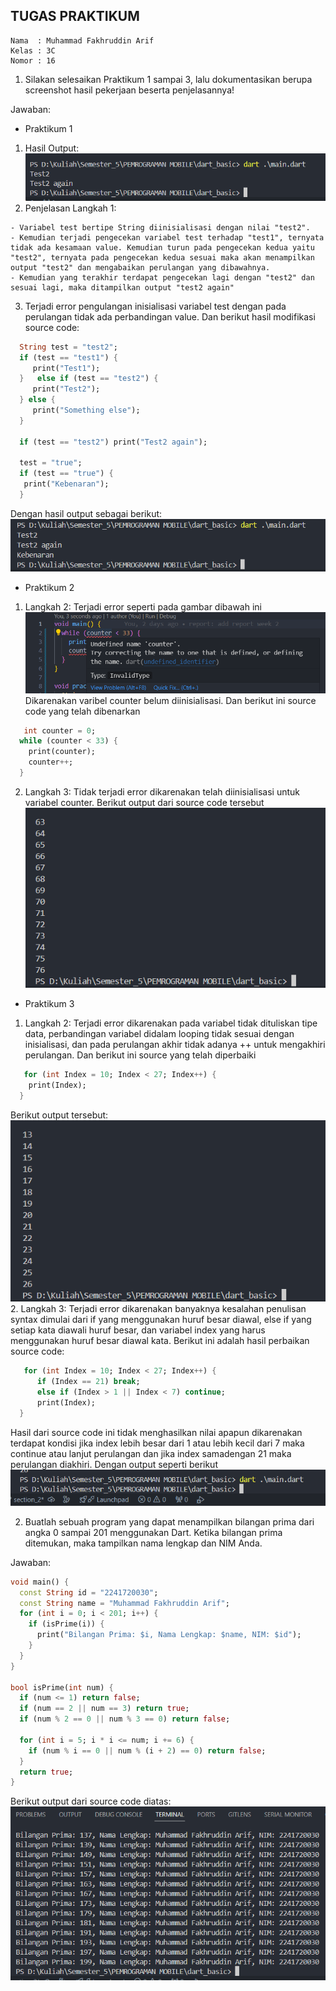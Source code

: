 
## TUGAS PRAKTIKUM

``` text
Nama  : Muhammad Fakhruddin Arif
Kelas : 3C
Nomor : 16
```

1. Silakan selesaikan Praktikum 1 sampai 3, lalu dokumentasikan berupa screenshot hasil pekerjaan beserta penjelasannya!

Jawaban:
- Praktikum 1
1. Hasil Output:
![alt text](./img/week3_nomor1.png)
2. Penjelasan Langkah 1:
``` text
- Variabel test bertipe String diinisialisasi dengan nilai "test2".
- Kemudian terjadi pengecekan variabel test terhadap "test1", ternyata tidak ada kesamaan value. Kemudian turun pada pengecekan kedua yaitu "test2", ternyata pada pengecekan kedua sesuai maka akan menampilkan output "test2" dan mengabaikan perulangan yang dibawahnya.
- Kemudian yang terakhir terdapat pengecekan lagi dengan "test2" dan sesuai lagi, maka ditampilkan output "test2 again"
```
3. Terjadi error pengulangan inisialisasi variabel test dengan pada perulangan tidak ada perbandingan value. Dan berikut hasil modifikasi source code:
``` dart
  String test = "test2";
  if (test == "test1") {
     print("Test1");
  }   else if (test == "test2") {
     print("Test2");
  } else {
     print("Something else");
  }

  if (test == "test2") print("Test2 again");

  test = "true";
  if (test == "true") {
   print("Kebenaran");
  }
```
Dengan hasil output sebagai berikut:
![alt text](./img/week3_praktikum1_nomor3.png)

- Praktikum 2
1. Langkah 2: Terjadi error seperti pada gambar dibawah ini
![alt text](./img//week3_praktikum2_nomor2.png)
Dikarenakan varibel counter belum diinisialisasi. Dan berikut ini source code yang telah dibenarkan
``` dart
   int counter = 0;
  while (counter < 33) {
    print(counter);
    counter++;
  }
```
2. Langkah 3: Tidak terjadi error dikarenakan telah diinisialisasi untuk variabel counter. Berikut output dari source code tersebut
![alt text](./img//week3_praktikum2_nomor3.png)

- Praktikum 3
1. Langkah 2: Terjadi error dikarenakan pada variabel tidak dituliskan tipe data, perbandingan variabel didalam looping tidak sesuai dengan inisialisasi, dan pada perulangan akhir tidak adanya ++ untuk mengakhiri perulangan. Dan berikut ini source yang telah diperbaiki
``` dart
   for (int Index = 10; Index < 27; Index++) {
    print(Index);
  }
```
Berikut output tersebut:
![alt text](./img/week3_praktikum3_nomor2._outpng.png)
2. Langkah 3: Terjadi error dikarenakan banyaknya kesalahan penulisan syntax dimulai dari if yang menggunakan huruf besar diawal, else if yang setiap kata diawali huruf besar, dan variabel index yang harus menggunakan huruf besar diawal kata. Berikut ini adalah hasil perbaikan source code:
``` dart
   for (int Index = 10; Index < 27; Index++) {
      if (Index == 21) break;
      else if (Index > 1 || Index < 7) continue;
      print(Index);
  }
```

Hasil dari source code ini tidak menghasilkan nilai apapun dikarenakan terdapat kondisi jika index lebih besar dari 1 atau lebih kecil dari 7 maka continue atau lanjut perulangan dan jika index samadengan 21 maka perulangan diakhiri. Dengan output seperti berikut
![alt text](./img/week3_praktikum3_nomor3.png)

2. Buatlah sebuah program yang dapat menampilkan bilangan prima dari angka 0 sampai 201 menggunakan Dart. Ketika bilangan prima ditemukan, maka tampilkan nama lengkap dan NIM Anda.

Jawaban:
``` dart
void main() {
  const String id = "2241720030";
  const String name = "Muhammad Fakhruddin Arif";
  for (int i = 0; i < 201; i++) {
    if (isPrime(i)) {
      print("Bilangan Prima: $i, Nama Lengkap: $name, NIM: $id");
    }
  }
}

bool isPrime(int num) {
  if (num <= 1) return false;
  if (num == 2 || num == 3) return true;
  if (num % 2 == 0 || num % 3 == 0) return false;

  for (int i = 5; i * i <= num; i += 6) {
    if (num % i == 0 || num % (i + 2) == 0) return false;
  }
  return true;
}
```
Berikut output dari source code diatas:
![alt text](./img/week3_tugas.png)